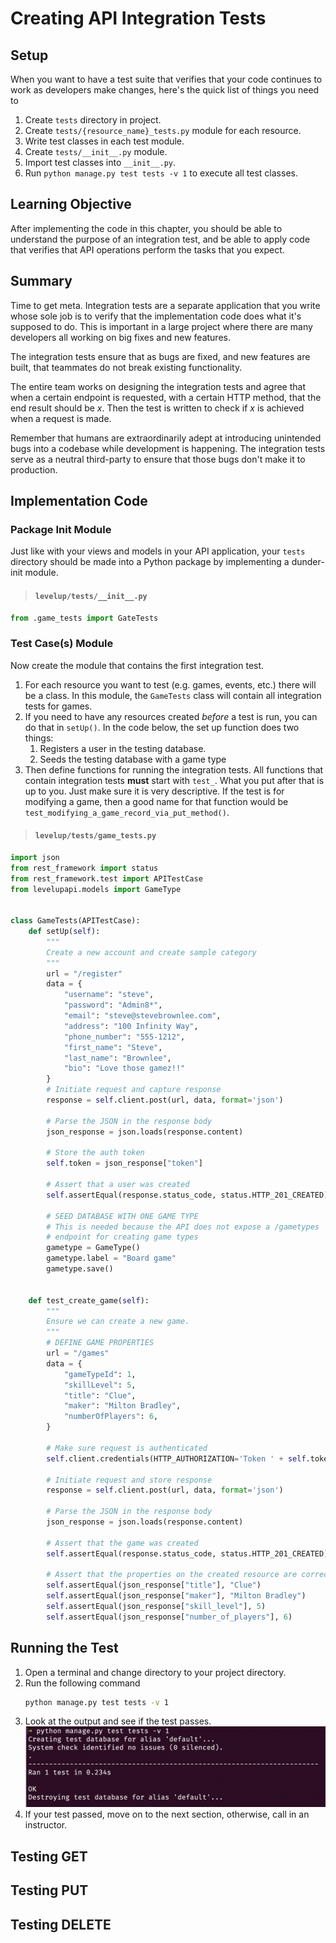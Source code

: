 # Creating API Integration Tests

## Setup

When you want to have a test suite that verifies that your code continues to work as developers make changes, here's the quick list of things you need to

1. Create `tests` directory in project.
1. Create `tests/{resource_name}_tests.py` module for each resource.
1. Write test classes in each test module.
1. Create `tests/__init__.py` module.
1. Import test classes into `__init__.py`.
1. Run `python manage.py test tests -v 1` to execute all test classes.

## Learning Objective

After implementing the code in this chapter, you should be able to understand the purpose of an integration test, and be able to apply code that verifies that API operations perform the tasks that you expect.

## Summary

Time to get meta. Integration tests are a separate application that you write whose sole job is to verify that the implementation code does what it's supposed to do. This is important in a large project where there are many developers all working on big fixes and new features.

The integration tests ensure that as bugs are fixed, and new features are built, that teammates do not break existing functionality.

The entire team works on designing the integration tests and agree that when a certain endpoint is requested, with a certain HTTP method, that the end result should be _x_. Then the test is written to check if _x_ is achieved when a request is made.

Remember that humans are extraordinarily adept at introducing unintended bugs into a codebase while development is happening. The integration tests serve as a neutral third-party to ensure that those bugs don't make it to production.

## Implementation Code

### Package Init Module

Just like with your views and models in your API application, your `tests` directory should be made into a Python package by implementing a dunder-init module.

> #### `levelup/tests/__init__.py`

```py
from .game_tests import GateTests
```

### Test Case(s) Module

Now create the module that contains the first integration test.

1. For each resource you want to test (e.g. games, events, etc.) there will be a class. In this module, the `GameTests` class will contain all integration tests for games.
1. If you need to have any resources created *before* a test is run, you can do that in `setUp()`. In the code below, the set up function does two things:
    1. Registers a user in the testing database.
    1. Seeds the testing database with a game type
1. Then define functions for running the integration tests. All functions that contain integration tests **must** start with `test_`. What you put after that is up to you. Just make sure it is very descriptive. If the test is for modifying a game, then a good name for that function would be `test_modifying_a_game_record_via_put_method()`.

> #### `levelup/tests/game_tests.py`

```py
import json
from rest_framework import status
from rest_framework.test import APITestCase
from levelupapi.models import GameType


class GameTests(APITestCase):
    def setUp(self):
        """
        Create a new account and create sample category
        """
        url = "/register"
        data = {
            "username": "steve",
            "password": "Admin8*",
            "email": "steve@stevebrownlee.com",
            "address": "100 Infinity Way",
            "phone_number": "555-1212",
            "first_name": "Steve",
            "last_name": "Brownlee",
            "bio": "Love those gamez!!"
        }
        # Initiate request and capture response
        response = self.client.post(url, data, format='json')

        # Parse the JSON in the response body
        json_response = json.loads(response.content)

        # Store the auth token
        self.token = json_response["token"]

        # Assert that a user was created
        self.assertEqual(response.status_code, status.HTTP_201_CREATED)

        # SEED DATABASE WITH ONE GAME TYPE
        # This is needed because the API does not expose a /gametypes
        # endpoint for creating game types
        gametype = GameType()
        gametype.label = "Board game"
        gametype.save()


    def test_create_game(self):
        """
        Ensure we can create a new game.
        """
        # DEFINE GAME PROPERTIES
        url = "/games"
        data = {
            "gameTypeId": 1,
            "skillLevel": 5,
            "title": "Clue",
            "maker": "Milton Bradley",
            "numberOfPlayers": 6,
        }

        # Make sure request is authenticated
        self.client.credentials(HTTP_AUTHORIZATION='Token ' + self.token)

        # Initiate request and store response
        response = self.client.post(url, data, format='json')

        # Parse the JSON in the response body
        json_response = json.loads(response.content)

        # Assert that the game was created
        self.assertEqual(response.status_code, status.HTTP_201_CREATED)

        # Assert that the properties on the created resource are correct
        self.assertEqual(json_response["title"], "Clue")
        self.assertEqual(json_response["maker"], "Milton Bradley")
        self.assertEqual(json_response["skill_level"], 5)
        self.assertEqual(json_response["number_of_players"], 6)
```

## Running the Test

1. Open a terminal and change directory to your project directory.
1. Run the following command
    ```sh
    python manage.py test tests -v 1
    ```
1. Look at the output and see if the test passes.
    ![expected test output in terminal](./images/initial-test-output.png)
1. If your test passed, move on to the next section, otherwise, call in an instructor.

## Testing GET


## Testing PUT


## Testing DELETE

